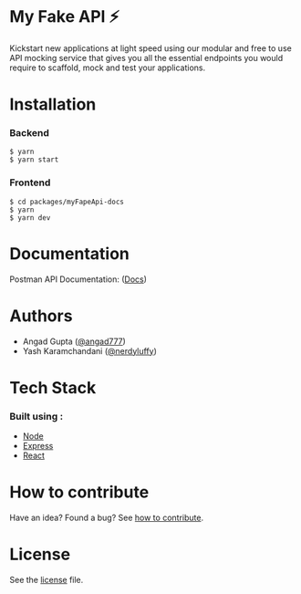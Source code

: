 # My Fake API ⚡️

Kickstart new applications at light speed using our modular and free to use API mocking service that gives you all the essential endpoints you would require to scaffold, mock and test your applications.

# Installation

### Backend

```
$ yarn 
$ yarn start
```

### Frontend

```
$ cd packages/myFapeApi-docs
$ yarn 
$ yarn dev
```

# Documentation

Postman API Documentation: ([Docs](https://documenter.getpostman.com/view/5596891/SW7eyRFV?version=latest))


# Authors

- Angad Gupta ([@angad777](https://github.com/angad777)) 
- Yash Karamchandani ([@nerdyluffy](https://github.com/NerdyLuffy))

# Tech Stack

### Built using :

- [Node](https://github.com/nodejs/node)
- [Express](https://github.com/expressjs/express)
- [React](https://github.com/facebook/react)

# How to contribute
Have an idea? Found a bug? See [how to contribute][contributing].

# License

See the [license] file.

[license]: /LICENSE
[contributing]: /CONTRIBUTING.md
